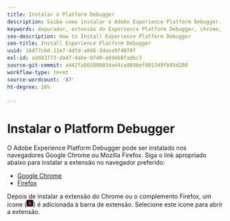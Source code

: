 ```yaml
---
title: Instalar o Platform Debugger
description: Saiba como instalar o Adobe Experience Platform Debugger.
keywords: depurador, extensão do Experience Platform Debugger, chrome, extensão, instalação
seo-description: How to Install Experience Platform Debugger
seo-title: Install Experience Platform Debugger
uuid: 16d77c6d-11e7-4dfd-a846-3dace9f4070f
exl-id: add83773-dad7-4abe-9740-a69eb8fadbc3
source-git-commit: a442fa56589003dad4ca9896ef601349fb93d280
workflow-type: tm+mt
source-wordcount: '87'
ht-degree: 16%

---
```


# Instalar o Platform Debugger

O Adobe Experience Platform Debugger pode ser instalado nos navegadores Google Chrome ou Mozilla Firefox. Siga o link apropriado abaixo para instalar a extensão no navegador preferido:

* [Google Chrome](https://chrome.google.com/webstore/detail/adobe-experience-cloud-de/ocdmogmohccmeicdhlhhgepeaijenapj)
* [Firefox](https://addons.mozilla.org/pt-BR/firefox/addon/adobe-experience-platform-dbg/)

Depois de instalar a extensão do Chrome ou o complemento Firefox, um ícone (![](assets/start-icon.jpg)) é adicionada à barra de extensão. Selecione este ícone para abrir a extensão.
